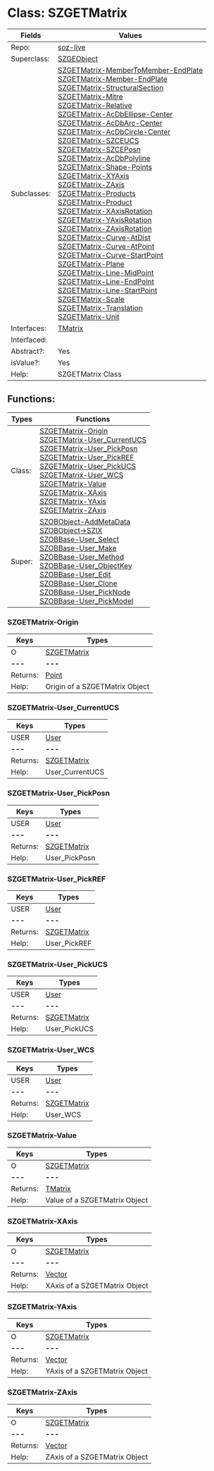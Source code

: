 
# Class:	SZGETMatrix

| Fields | Values |
| --------- | --------- |
| Repo: | [soz-live](/repos/soz-live.html) |
| Superclass: | [SZGEObject](SZGEObject.html) |
| Subclasses: | [SZGETMatrix-MemberToMember-EndPlate](SZGETMatrix-MemberToMember-EndPlate.html) <br> [SZGETMatrix-Member-EndPlate](SZGETMatrix-Member-EndPlate.html) <br> [SZGETMatrix-StructuralSection](SZGETMatrix-StructuralSection.html) <br> [SZGETMatrix-Mitre](SZGETMatrix-Mitre.html) <br> [SZGETMatrix-Relative](SZGETMatrix-Relative.html) <br> [SZGETMatrix-AcDbEllipse-Center](SZGETMatrix-AcDbEllipse-Center.html) <br> [SZGETMatrix-AcDbArc-Center](SZGETMatrix-AcDbArc-Center.html) <br> [SZGETMatrix-AcDbCircle-Center](SZGETMatrix-AcDbCircle-Center.html) <br> [SZGETMatrix-SZCEUCS](SZGETMatrix-SZCEUCS.html) <br> [SZGETMatrix-SZCEPosn](SZGETMatrix-SZCEPosn.html) <br> [SZGETMatrix-AcDbPolyline](SZGETMatrix-AcDbPolyline.html) <br> [SZGETMatrix-Shape-Points](SZGETMatrix-Shape-Points.html) <br> [SZGETMatrix-XYAxis](SZGETMatrix-XYAxis.html) <br> [SZGETMatrix-ZAxis](SZGETMatrix-ZAxis.html) <br> [SZGETMatrix-Products](SZGETMatrix-Products.html) <br> [SZGETMatrix-Product](SZGETMatrix-Product.html) <br> [SZGETMatrix-XAxisRotation](SZGETMatrix-XAxisRotation.html) <br> [SZGETMatrix-YAxisRotation](SZGETMatrix-YAxisRotation.html) <br> [SZGETMatrix-ZAxisRotation](SZGETMatrix-ZAxisRotation.html) <br> [SZGETMatrix-Curve-AtDist](SZGETMatrix-Curve-AtDist.html) <br> [SZGETMatrix-Curve-AtPoint](SZGETMatrix-Curve-AtPoint.html) <br> [SZGETMatrix-Curve-StartPoint](SZGETMatrix-Curve-StartPoint.html) <br> [SZGETMatrix-Plane](SZGETMatrix-Plane.html) <br> [SZGETMatrix-Line-MidPoint](SZGETMatrix-Line-MidPoint.html) <br> [SZGETMatrix-Line-EndPoint](SZGETMatrix-Line-EndPoint.html) <br> [SZGETMatrix-Line-StartPoint](SZGETMatrix-Line-StartPoint.html) <br> [SZGETMatrix-Scale](SZGETMatrix-Scale.html) <br> [SZGETMatrix-Translation](SZGETMatrix-Translation.html) <br> [SZGETMatrix-Unit](SZGETMatrix-Unit.html) |
| Interfaces: | [TMatrix](TMatrix.html) |
| Interfaced: |  |
| Abstract?: | Yes |
| isValue?: | Yes |
| Help: | SZGETMatrix Class |


## Functions:

| Types | Functions |
| --------- | --------- |
| Class: | [SZGETMatrix-Origin](#SZGETMatrix-Origin) <br> [SZGETMatrix-User_CurrentUCS](#SZGETMatrix-User_CurrentUCS) <br> [SZGETMatrix-User_PickPosn](#SZGETMatrix-User_PickPosn) <br> [SZGETMatrix-User_PickREF](#SZGETMatrix-User_PickREF) <br> [SZGETMatrix-User_PickUCS](#SZGETMatrix-User_PickUCS) <br> [SZGETMatrix-User_WCS](#SZGETMatrix-User_WCS) <br> [SZGETMatrix-Value](#SZGETMatrix-Value) <br> [SZGETMatrix-XAxis](#SZGETMatrix-XAxis) <br> [SZGETMatrix-YAxis](#SZGETMatrix-YAxis) <br> [SZGETMatrix-ZAxis](#SZGETMatrix-ZAxis) |
| Super: | [SZOBObject-AddMetaData](SZOBObject.html) <br> [SZOBObject->SZIX](SZOBObject.html) <br> [SZOBBase-User_Select](SZOBBase.html) <br> [SZOBBase-User_Make](SZOBBase.html) <br> [SZOBBase-User_Method](SZOBBase.html) <br> [SZOBBase-User_ObjectKey](SZOBBase.html) <br> [SZOBBase-User_Edit](SZOBBase.html) <br> [SZOBBase-User_Clone](SZOBBase.html) <br> [SZOBBase-User_PickNode](SZOBBase.html) <br> [SZOBBase-User_PickModel](SZOBBase.html) |


### SZGETMatrix-Origin

| Keys | Types |
| --------- | --------- |
| O | [SZGETMatrix](SZGETMatrix.html) |
| **---** | **---** |
| Returns: | [Point](Point.html) |
| Help: | Origin of a SZGETMatrix Object |

### SZGETMatrix-User_CurrentUCS

| Keys | Types |
| --------- | --------- |
| USER | [User](User.html) |
| **---** | **---** |
| Returns: | [SZGETMatrix](SZGETMatrix.html) |
| Help: | User_CurrentUCS |

### SZGETMatrix-User_PickPosn

| Keys | Types |
| --------- | --------- |
| USER | [User](User.html) |
| **---** | **---** |
| Returns: | [SZGETMatrix](SZGETMatrix.html) |
| Help: | User_PickPosn |

### SZGETMatrix-User_PickREF

| Keys | Types |
| --------- | --------- |
| USER | [User](User.html) |
| **---** | **---** |
| Returns: | [SZGETMatrix](SZGETMatrix.html) |
| Help: | User_PickREF |

### SZGETMatrix-User_PickUCS

| Keys | Types |
| --------- | --------- |
| USER | [User](User.html) |
| **---** | **---** |
| Returns: | [SZGETMatrix](SZGETMatrix.html) |
| Help: | User_PickUCS |

### SZGETMatrix-User_WCS

| Keys | Types |
| --------- | --------- |
| USER | [User](User.html) |
| **---** | **---** |
| Returns: | [SZGETMatrix](SZGETMatrix.html) |
| Help: | User_WCS |

### SZGETMatrix-Value

| Keys | Types |
| --------- | --------- |
| O | [SZGETMatrix](SZGETMatrix.html) |
| **---** | **---** |
| Returns: | [TMatrix](TMatrix.html) |
| Help: | Value of a SZGETMatrix Object |

### SZGETMatrix-XAxis

| Keys | Types |
| --------- | --------- |
| O | [SZGETMatrix](SZGETMatrix.html) |
| **---** | **---** |
| Returns: | [Vector](Vector.html) |
| Help: | XAxis of a SZGETMatrix Object |

### SZGETMatrix-YAxis

| Keys | Types |
| --------- | --------- |
| O | [SZGETMatrix](SZGETMatrix.html) |
| **---** | **---** |
| Returns: | [Vector](Vector.html) |
| Help: | YAxis of a SZGETMatrix Object |

### SZGETMatrix-ZAxis

| Keys | Types |
| --------- | --------- |
| O | [SZGETMatrix](SZGETMatrix.html) |
| **---** | **---** |
| Returns: | [Vector](Vector.html) |
| Help: | ZAxis of a SZGETMatrix Object |

